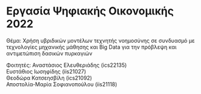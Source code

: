 # Εργασία Ψηφιακής Οικονομικής 2022

Θέμα: Χρήση υβριδικών μοντέλων τεχνητής νοημοσύνης σε συνδυασμό με τεχνολογίες μηχανικής μάθησης και Big Data για την πρόβλεψη και αντιμετώπιση δασικών πυρκαγιών

Φοιτητές:
Αναστάσιος Ελευθεριάδης (ics22135)   
Ευστάθιος Ιωσηφίδης (iis21027)  
Θεοδώρα Κατσεησβίλη (ics21092)   
Αποστολία-Μαρία Σοφιανοπούλου (iis21118)

